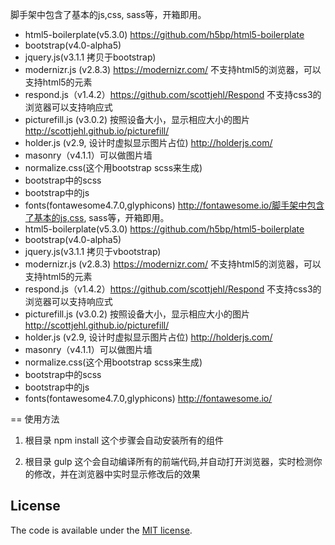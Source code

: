 脚手架中包含了基本的js,css, sass等，开箱即用。

* html5-boilerplate(v5.3.0)  https://github.com/h5bp/html5-boilerplate
* bootstrap(v4.0-alpha5)
* jquery.js(v3.1.1 拷贝于bootstrap)
* modernizr.js (v2.8.3)   https://modernizr.com/  不支持html5的浏览器，可以支持html5的元素
* respond.js（v1.4.2）https://github.com/scottjehl/Respond 不支持css3的浏览器可以支持响应式
* picturefill.js (v3.0.2) 按照设备大小，显示相应大小的图片 http://scottjehl.github.io/picturefill/
* holder.js (v2.9, 设计时虚拟显示图片占位) http://holderjs.com/
* masonry（v4.1.1）可以做图片墙
* normalize.css(这个用bootstrap scss来生成)
* bootstrap中的scss
* bootstrap中的js
* fonts(fontawesome4.7.0,glyphicons)  http://fontawesome.io/脚手架中包含了基本的js,css, sass等，开箱即用。
* html5-boilerplate(v5.3.0)  https://github.com/h5bp/html5-boilerplate
* bootstrap(v4.0-alpha5)
* jquery.js(v3.1.1 拷贝于vbootstrap)
* modernizr.js (v2.8.3)   https://modernizr.com/  不支持html5的浏览器，可以支持html5的元素
* respond.js（v1.4.2）https://github.com/scottjehl/Respond 不支持css3的浏览器可以支持响应式
* picturefill.js (v3.0.2) 按照设备大小，显示相应大小的图片 http://scottjehl.github.io/picturefill/
* holder.js (v2.9, 设计时虚拟显示图片占位) http://holderjs.com/
* masonry（v4.1.1）可以做图片墙
* normalize.css(这个用bootstrap scss来生成)
* bootstrap中的scss
* bootstrap中的js
* fonts(fontawesome4.7.0,glyphicons)  http://fontawesome.io/

== 使用方法
1. 根目录 npm install
    这个步骤会自动安装所有的组件

2. 根目录 gulp
    这个会自动编译所有的前端代码,并自动打开浏览器，实时检测你的修改，并在浏览器中实时显示修改后的效果

## License

The code is available under the [MIT license](LICENSE.txt).

